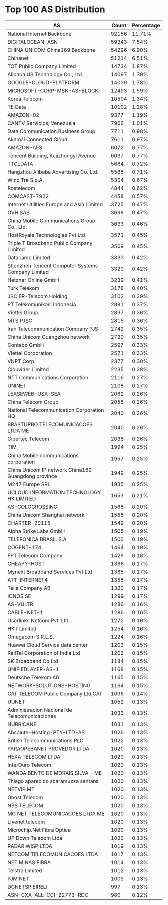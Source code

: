 # Top 100 AS Distribution
| AS | Count | Percentage |
|----|----|----|
| National Internet Backbone | 92156 | 11.71% |
| DIGITALOCEAN-ASN | 59343 | 7.54% |
| CHINA UNICOM China169 Backbone | 54296 | 6.90% |
| Chinanet | 51214 | 6.51% |
| TOT Public Company Limited | 14734 | 1.87% |
| Alibaba US Technology Co., Ltd. | 14097 | 1.79% |
| GOOGLE-CLOUD-PLATFORM | 14039 | 1.78% |
| MICROSOFT-CORP-MSN-AS-BLOCK | 12493 | 1.59% |
| Korea Telecom | 10504 | 1.34% |
| TE Data | 10102 | 1.28% |
| AMAZON-02 | 9377 | 1.19% |
| CANTV Servicios, Venezuela | 7966 | 1.01% |
| Data Communication Business Group | 7711 | 0.98% |
| Akamai Connected Cloud | 7611 | 0.97% |
| AMAZON-AES | 6072 | 0.77% |
| Tencent Building, Kejizhongyi Avenue | 6037 | 0.77% |
| TTCLDATA | 5684 | 0.72% |
| Hangzhou Alibaba Advertising Co.,Ltd. | 5565 | 0.71% |
| Wind Tre S.p.A. | 5304 | 0.67% |
| Rostelecom | 4844 | 0.62% |
| COMCAST-7922 | 4458 | 0.57% |
| Internet Utilities Europe and Asia Limited | 3725 | 0.47% |
| OVH SAS | 3698 | 0.47% |
| China Mobile Communications Group Co., Ltd. | 3633 | 0.46% |
| HostRoyale Technologies Pvt Ltd | 3571 | 0.45% |
| Triple T Broadband Public Company Limited | 3509 | 0.45% |
| Datacamp Limited | 3333 | 0.42% |
| Shenzhen Tencent Computer Systems Company Limited | 3320 | 0.42% |
| Hetzner Online GmbH | 3239 | 0.41% |
| Turk Telekom | 3178 | 0.40% |
| JSC ER-Telecom Holding | 3102 | 0.39% |
| PT Telekomunikasi Indonesia | 2881 | 0.37% |
| Viettel Group | 2837 | 0.36% |
| MTS PJSC | 2815 | 0.36% |
| Iran Telecommunication Company PJS | 2742 | 0.35% |
| China Unicom Guangzhou network | 2720 | 0.35% |
| Contabo GmbH | 2597 | 0.33% |
| Viettel Corporation | 2571 | 0.33% |
| VNPT Corp | 2377 | 0.30% |
| Clouvider Limited | 2235 | 0.28% |
| NTT Communications Corporation | 2116 | 0.27% |
| UNINET | 2108 | 0.27% |
| LEASEWEB-USA-SEA | 2062 | 0.26% |
| China Telecom Group | 2058 | 0.26% |
| National Telecommunication Corporation HQ | 2040 | 0.26% |
| BRASTURBO TELECOMUNICACOES LTDA ME | 2040 | 0.26% |
| Cibertec Telecom | 2038 | 0.26% |
| TIM | 1994 | 0.25% |
| China Mobile communications corporation | 1957 | 0.25% |
| China Unicom IP network China169 Guangdong province | 1949 | 0.25% |
| M247 Europe SRL | 1935 | 0.25% |
| UCLOUD INFORMATION TECHNOLOGY HK LIMITED | 1653 | 0.21% |
| AS-COLOCROSSING | 1568 | 0.20% |
| China Unicom Shanghai network | 1555 | 0.20% |
| CHARTER-20115 | 1549 | 0.20% |
| Alpha Strike Labs GmbH | 1505 | 0.19% |
| TELEFONICA BRASIL S.A | 1500 | 0.19% |
| COGENT-174 | 1464 | 0.19% |
| FPT Telecom Company | 1429 | 0.18% |
| CHEAPY-HOST | 1366 | 0.17% |
| Mynext Broadband Services Pvt Ltd | 1365 | 0.17% |
| ATT-INTERNET4 | 1355 | 0.17% |
| Telia Company AB | 1320 | 0.17% |
| IONOS SE | 1299 | 0.17% |
| AS-VULTR | 1286 | 0.16% |
| CABLE-NET-1 | 1286 | 0.16% |
| Userlinks Netcom Pvt. Ltd. | 1272 | 0.16% |
| HKT Limited | 1254 | 0.16% |
| Omegacom S.R.L.S. | 1224 | 0.16% |
| Huawei Cloud Service data center | 1203 | 0.15% |
| RailTel Corporation of India Ltd | 1202 | 0.15% |
| SK Broadband Co Ltd | 1184 | 0.15% |
| UNIFIEDLAYER-AS-1 | 1168 | 0.15% |
| Deutsche Telekom AG | 1165 | 0.15% |
| NETWORK-SOLUTIONS-HOSTING | 1164 | 0.15% |
| CAT TELECOM Public Company Ltd,CAT | 1096 | 0.14% |
| UUNET | 1052 | 0.13% |
| Administracion Nacional de Telecomunicaciones | 1033 | 0.13% |
| HURRICANE | 1031 | 0.13% |
| Absolute-Hosting-PTY-LTD-AS | 1026 | 0.13% |
| British Telecommunications PLC | 1022 | 0.13% |
| PARAOPEBANET PROVEDOR LTDA | 1020 | 0.13% |
| HEXA TELECOM LTDA | 1020 | 0.13% |
| InterOuro Telecom | 1020 | 0.13% |
| WANDA BENTO DE MORAIS SILVA - ME | 1020 | 0.13% |
| Thiago aparecido scaramuzza santana | 1020 | 0.13% |
| NETVIP MT | 1020 | 0.13% |
| Ghost Telecom | 1020 | 0.13% |
| NBS TELECOM | 1020 | 0.13% |
| MG NET TELECOMUNICACOES LTDA ME | 1020 | 0.13% |
| Livenet telecom | 1020 | 0.13% |
| Microchip.Net Fibra Optica | 1020 | 0.13% |
| UP Down Telecom Ltda | 1020 | 0.13% |
| RADAR WISP LTDA | 1019 | 0.13% |
| NETCOM TELECOMUNICACOES LTDA | 1017 | 0.13% |
| NET MINAS FIBRA | 1014 | 0.13% |
| Telstra Limited | 1012 | 0.13% |
| PJM NET | 1009 | 0.13% |
| DGNETSP EIRELI | 997 | 0.13% |
| ASN-CXA-ALL-CCI-22773-RDC | 980 | 0.12% |
